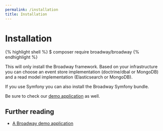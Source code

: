 ```yaml
---
permalink: /installation
title: Installation
---
```


# Installation

{% highlight shell %}
$ composer require broadway/broadway
{% endhighlight %}

This will only install the Broadway framework. Based on your infrastructure
you can choose an event store implementation (doctrine/dbal or MongoDB) and a
read model implementation (Elasticsearch or MongoDB).

If you use Symfony you can also install the Broadway Symfony bundle. 

Be sure to check our [demo application](https://github.com/broadway/broadway-demo) as well.

## Further reading

* [A Broadway demo application](https://labs.qandidate.com/blog/2014/12/30/a-broadway-demo-application/)
